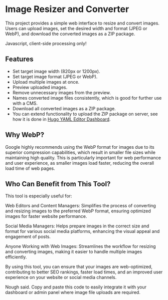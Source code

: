 # Image Resizer and Converter

This project provides a simple web interface to resize and convert images. Users can upload images, set the desired width and format (JPEG or WebP), and download the converted images as a ZIP package.

Javascript, client-side processing only!

## Features

- Set target image width (820px or 1200px).
- Set target image format (JPEG or WebP).
- Upload multiple images at once.
- Preview uploaded images.
- Remove unnecessary images from the preview.
- Names converted image files consistently, which is good for further use with a CMS.
- Download all converted images as a ZIP package.
- You can extend functionality to upload the ZIP package on server, see how it is done in [Hugo YAML Editor Dashboard](https://github.com/roverbird/superdash).

## Why WebP?

Google highly recommends using the WebP format for images due to its superior compression capabilities, which result in smaller file sizes while maintaining high quality. This is particularly important for web performance and user experience, as smaller images load faster, reducing the overall load time of web pages.

## Who Can Benefit from This Tool?

This tool is especially useful for:

Web Editors and Content Managers: Simplifies the process of converting and resizing images to the preferred WebP format, ensuring optimized images for faster website performance.

Social Media Managers: Helps prepare images in the correct size and format for various social media platforms, enhancing the visual appeal and engagement of posts.

Anyone Working with Web Images: Streamlines the workflow for resizing and converting images, making it easier to handle multiple images efficiently.

By using this tool, you can ensure that your images are web-optimized, contributing to better SEO rankings, faster load times, and an improved user experience on your website or social media channels.

Nough said. Copy and paste this code to easily integrate it with your dashboard or admin panel where image file uploads are required.
